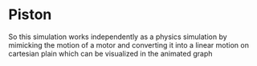 # Piston
So this simulation works independently as a physics simulation by mimicking the motion of a motor and converting it into a linear motion on cartesian plain which can be visualized in the animated graph

